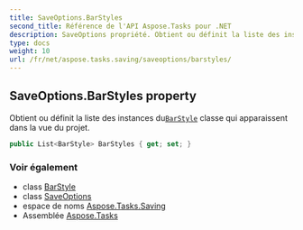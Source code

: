 ```yaml
---
title: SaveOptions.BarStyles
second_title: Référence de l'API Aspose.Tasks pour .NET
description: SaveOptions propriété. Obtient ou définit la liste des instances duBarStyle classe qui apparaissent dans la vue du projet.
type: docs
weight: 10
url: /fr/net/aspose.tasks.saving/saveoptions/barstyles/
---
```

## SaveOptions.BarStyles property

Obtient ou définit la liste des instances du[`BarStyle`](../../../aspose.tasks.visualization/barstyle/) classe qui apparaissent dans la vue du projet.

```csharp
public List<BarStyle> BarStyles { get; set; }
```

### Voir également

* class [BarStyle](../../../aspose.tasks.visualization/barstyle/)
* class [SaveOptions](../)
* espace de noms [Aspose.Tasks.Saving](../../saveoptions/)
* Assemblée [Aspose.Tasks](../../../)


